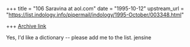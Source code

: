 +++
title = "106 Saravina at aol.com"
date = "1995-10-12"
upstream_url = "https://list.indology.info/pipermail/indology/1995-October/003348.html"

+++
[Archive link](https://list.indology.info/pipermail/indology/1995-October/003348.html)

Yes, I'd like a dictionary -- please add me to the list.
jensine





